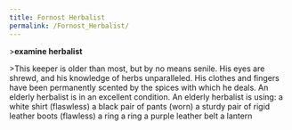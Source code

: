 ```yaml
---
title: Fornost Herbalist
permalink: /Fornost_Herbalist/
---
```


\>**examine herbalist**

\>This keeper is older than most, but by no means senile. His eyes are
shrewd, and his knowledge of herbs unparalleled. His clothes and fingers
have been permanently scented by the spices with which he deals.
An elderly herbalist is in an excellent condition.
An elderly herbalist is using:
<worn on body> a white shirt (flaswless)
<worn on legs> a black pair of pants (worn)
<worn on feet> a sturdy pair of rigid leather boots (flawless)
<worn on finger> a ring
<worn on finger> a ring
<worn as belt> a purple leather belt
<worn on belt> a lantern